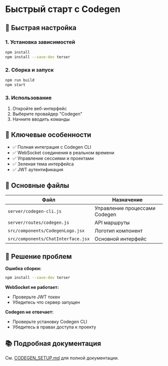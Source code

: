 # Быстрый старт с Codegen

## 🚀 Быстрая настройка

### 1. Установка зависимостей
```bash
npm install
npm install --save-dev terser
```

### 2. Сборка и запуск
```bash
npm run build
npm start
```

### 3. Использование
1. Откройте веб-интерфейс
2. Выберите провайдер "Codegen" 
3. Начните вводить команды

## 🎯 Ключевые особенности

- ✅ Полная интеграция с Codegen CLI
- ✅ WebSocket соединения в реальном времени  
- ✅ Управление сессиями и проектами
- ✅ Зеленая тема интерфейса
- ✅ JWT аутентификация

## 🔧 Основные файлы

| Файл | Назначение |
|------|------------|
| `server/codegen-cli.js` | Управление процессами Codegen |
| `server/routes/codegen.js` | API маршруты |
| `src/components/CodegenLogo.jsx` | Логотип компонент |
| `src/components/ChatInterface.jsx` | Основной интерфейс |

## 🐛 Решение проблем

**Ошибка сборки:**
```bash
npm install --save-dev terser
```

**WebSocket не работает:**
- Проверьте JWT токен
- Убедитесь что сервер запущен

**Codegen не отвечает:**
- Проверьте установку Codegen CLI
- Убедитесь в правах доступа к проекту

## 📚 Подробная документация

См. [CODEGEN_SETUP.md](./CODEGEN_SETUP.md) для полной документации.

